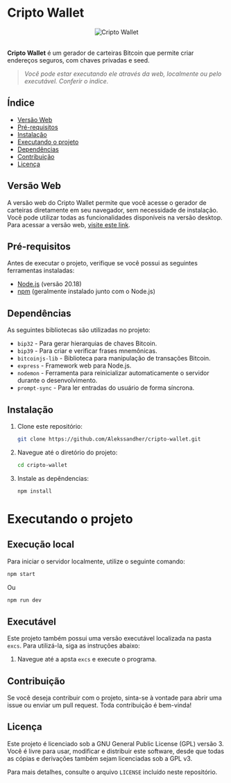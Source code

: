 # Cripto Wallet
<div align="center">
    <img src="https://github.com/user-attachments/assets/8e6176a6-fe51-4b04-94b9-dfbae6aed13e" alt="Cripto Wallet"></div></br>
</div>


**Cripto Wallet** é um gerador de carteiras Bitcoin que permite criar endereços seguros, com chaves privadas e seed.
> *Você pode estar executando ele através da web, localmente ou pelo executável. Conferir o indice.*
## Índice

- [Versão Web](#versão-web)
- [Pré-requisitos](#pré-requisitos)
- [Instalação](#instalação)
- [Executando o projeto](#executando-o-projeto)
- [Dependências](#dependências)
- [Contribuição](#contribuição)
- [Licença](#licença)

## Versão Web
A versão web do Cripto Wallet permite que você acesse o gerador de carteiras diretamente em seu navegador, sem necessidade de instalação. Você pode utilizar todas as funcionalidades disponíveis na versão desktop. Para acessar a versão web, [visite este link](https://cripto-wallet.vercel.app/).
## Pré-requisitos

Antes de executar o projeto, verifique se você possui as seguintes ferramentas instaladas:

- [Node.js](https://nodejs.org/) (versão 20.18)
- [npm](https://www.npmjs.com/) (geralmente instalado junto com o Node.js)
  
## Dependências
As seguintes bibliotecas são utilizadas no projeto:

- `bip32` - Para gerar hierarquias de chaves Bitcoin.
- `bip39` - Para criar e verificar frases mnemônicas.
- `bitcoinjs-lib` - Biblioteca para manipulação de transações Bitcoin.
- `express` - Framework web para Node.js.
- `nodemon` - Ferramenta para reinicializar automaticamente o servidor durante o desenvolvimento.
- `prompt-sync` - Para ler entradas do usuário de forma síncrona.
## Instalação

1. Clone este repositório:
   ```bash
   git clone https://github.com/Alekssandher/cripto-wallet.git
   ```
2. Navegue até o diretório do projeto:
   ```bash
   cd cripto-wallet
   ```
   
4. Instale as depêndencias:
   ```bash
   npm install
   ```
# Executando o projeto
## Execução local
Para iniciar o servidor localmente, utilize o seguinte comando:
  ```bash
  npm start
  ```
Ou
  ```bash
  npm run dev
  ```
## Executável
Este projeto também possui uma versão executável localizada na pasta `excs`. Para utilizá-la, siga as instruções abaixo:
1. Navegue até a apsta `excs` e execute o programa.
   
## Contribuição
Se você deseja contribuir com o projeto, sinta-se à vontade para abrir uma issue ou enviar um pull request. Toda contribuição é bem-vinda!

## Licença

Este projeto é licenciado sob a GNU General Public License (GPL) versão 3. Você é livre para usar, modificar e distribuir este software, desde que todas as cópias e derivações também sejam licenciadas sob a GPL v3.

Para mais detalhes, consulte o arquivo `LICENSE` incluído neste repositório.
